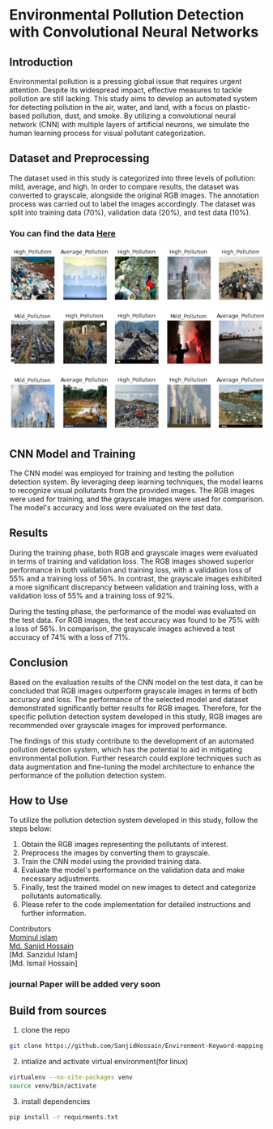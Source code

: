 # Environmental Pollution Detection with Convolutional Neural Networks
## Introduction
Environmental pollution is a pressing global issue that requires urgent attention. Despite its widespread impact, effective measures to tackle pollution are still lacking. This study aims to develop an automated system for detecting pollution in the air, water, and land, with a focus on plastic-based pollution, dust, and smoke. By utilizing a convolutional neural network (CNN) with multiple layers of artificial neurons, we simulate the human learning process for visual pollutant categorization.

## Dataset and Preprocessing
The dataset used in this study is categorized into three levels of pollution: mild, average, and high. In order to compare results, the dataset was converted to grayscale, alongside the original RGB images. The annotation process was carried out to label the images accordingly. The dataset was split into training data (70%), validation data (20%), and test data (10%).<br/>
### You can find the data [Here](https://drive.google.com/drive/u/2/folders/1Qk9ycyt3saRUKjnUbD4rw2DqR_ZLv_OP)<br/>
![Image](https://github.com/SanjidHossain/Environment-Keyword-mapping/blob/main/Sample%20data.png)

## CNN Model and Training
The CNN model was employed for training and testing the pollution detection system. By leveraging deep learning techniques, the model learns to recognize visual pollutants from the provided images. The RGB images were used for training, and the grayscale images were used for comparison. The model's accuracy and loss were evaluated on the test data.

## Results
During the training phase, both RGB and grayscale images were evaluated in terms of training and validation loss. The RGB images showed superior performance in both validation and training loss, with a validation loss of 55% and a training loss of 56%. In contrast, the grayscale images exhibited a more significant discrepancy between validation and training loss, with a validation loss of 55% and a training loss of 92%.<br/>

During the testing phase, the performance of the model was evaluated on the test data. For RGB images, the test accuracy was found to be 75% with a loss of 56%. In comparison, the grayscale images achieved a test accuracy of 74% with a loss of 71%.

## Conclusion
Based on the evaluation results of the CNN model on the test data, it can be concluded that RGB images outperform grayscale images in terms of both accuracy and loss. The performance of the selected model and dataset demonstrated significantly better results for RGB images. Therefore, for the specific pollution detection system developed in this study, RGB images are recommended over grayscale images for improved performance.<br/>

The findings of this study contribute to the development of an automated pollution detection system, which has the potential to aid in mitigating environmental pollution. Further research could explore techniques such as data augmentation and fine-tuning the model architecture to enhance the performance of the pollution detection system.<br/>

## How to Use
To utilize the pollution detection system developed in this study, follow the steps below:<br/>

1. Obtain the RGB images representing the pollutants of interest.<br/>
2. Preprocess the images by converting them to grayscale.<br/>
3. Train the CNN model using the provided training data.<br/>
4. Evaluate the model's performance on the validation data and make necessary adjustments.<br/>
5. Finally, test the trained model on new images to detect and categorize pollutants automatically.<br/>
6. Please refer to the code implementation for detailed instructions and further information.<br/>

Contributors <br/>
[Mominul islam](https://github.com/Mominul-Islam-cmd)<br/>
[Md. Sanjid Hossain](https://github.com/SanjidHossain)<br/>
[Md. Sanzidul Islam]<br/>
[Md. Ismail Hossain]<br/>

 ### journal Paper will be added very soon <br/>

## Build from sources
1. clone the repo
```bash
git clone https://github.com/SanjidHossain/Environment-Keyword-mapping.git
```
2. intialize and activate virtual environment(for linux)
```bash
virtualenv --no-site-packages venv
source venv/bin/activate
```
3. install dependencies
```bash
pip install -r requirments.txt
